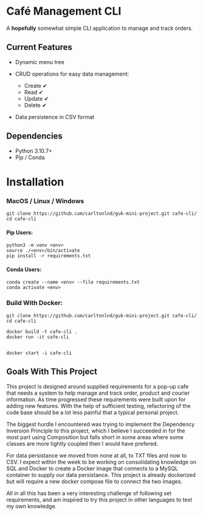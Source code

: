 # Café Management CLI

A **hopefully** somewhat simple CLI application to manage and track orders.

## Current Features

- Dynamic menu tree
- CRUD operations for easy data management:

  - Create ✔
  - Read ✔
  - Update ✔
  - Delete ✔

- Data persistence in CSV format

## Dependencies

- Python 3.10.7+
- Pip / Conda

# Installation

### MacOS / Linux / Windows

```
git clone https://github.com/carltonlnd/guk-mini-project.git cafe-cli/
cd cafe-cli
```

#### Pip Users:

```
python3 -m venv <env>
source ./<env>/bin/activate
pip install -r requirements.txt
```

#### Conda Users:

```
conda create --name <env> --file requirements.txt
conda activate <env>
```

### Build With Docker:

```
git clone https://github.com/carltonlnd/guk-mini-project.git cafe-cli/
cd cafe-cli

docker build -t cafe-cli .
docker run -it cafe-cli


docker start -i cafe-cli
```

## Goals With This Project

This project is designed around supplied requirements for a pop-up cafe that needs a system to help manage and track order, product and courier information.
As time progressed these requirements were built upon for adding new features. With the help of sufficient testing, refactoring of the code base should be
a lot less painful that a typical personal project.

The biggest hurdle I encountered was trying to implement the Dependency Inversion Principle to this
project, which I believe I succeeded in for the most part using Composition but falls short in some areas where some classes are more tightly coupled then
I would have prefered.

For data persistance we moved from none at all, to TXT files and now to CSV. I expect within the week to be working on consolidating knowledge on SQL and
Docker to create a Docker image that connects to a MySQL container to supply our data persistance. This project is already dockerized but will require a
new docker compose file to connect the two images.

All in all this has been a very interesting challenge of following set requirements, and am inspired to try this project in other languages to test my
own knowledge.
